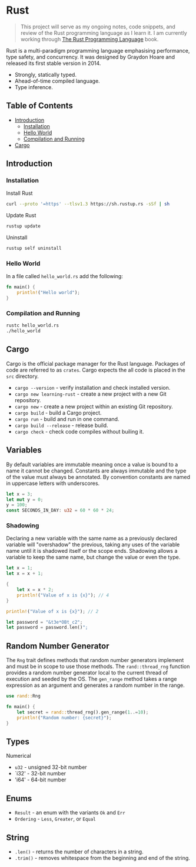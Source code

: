 # Rust
> This project will serve as my ongoing notes, code snippets, and review of the Rust programming language as I learn it. I am currently working through [The Rust Programming Language](https://doc.rust-lang.org/book/) book. 

Rust is a multi-paradigm programming language emphasising performance, type safety, and concurrency. It was designed by Graydon Hoare and released its first stable version in 2014.
- Strongly, statically typed.
- Ahead-of-time compiled language.
- Type inference.

## Table of Contents
- [Introduction](#introduction)
  - [Installation](#installation)
  - [Hello World](#hello-world)
  - [Compilation and Running](#compilation-and-running)
- [Cargo](#cargo)

## Introduction

### Installation
Install Rust
```sh
curl --proto '=https' --tlsv1.3 https://sh.rustup.rs -sSf | sh
```

Update Rust
```sh
rustup update
```

Uninstall
```sh
rustup self uninstall
````

### Hello World
In a file called `hello_world.rs` add the following:
```rust
fn main() {
    println!("Hello world");
}
```

### Compilation and Running
```sh
rustc hello_world.rs
./hello_world
```

## Cargo
Cargo is the official package manager for the Rust language. Packages of code are referred to as `crates`. Cargo expects the all code is placed in the `src` directory.

- `cargo --version` - verify installation and check installed version.
- `cargo new learning-rust` - create a new project with a new Git repository.
- `cargo new` - create a new project within an existing Git repository.
- `cargo build` - build a Cargo project.
- `cargo run` - build and run in one command.
- `cargo build --release` - release build.
- `cargo check` - check code compiles without builing it.

## Variables
By default variables are immutable meaning once a value is bound to a name it cannot be changed. Constants are always immutable and the type of the value must always be annotated. By convention constants are named in uppercase letters with underscores.
```rust
let x = 3;
let mut y = 0;
y = 100;
const SECONDS_IN_DAY: u32 = 60 * 60 * 24;
```

### Shadowing
Declaring a new variable with the same name as a previously declared variable will "overshadow" the previous, taking any uses of the variable name until it is shadowed itself or the scope ends. Shadowing allows a variable to keep the same name, but change the value or even the type.
```rust
let x = 1;
let x = x + 1;

{
    let x = x * 2;
    println!("Value of x is {x}"); // 4
}

println!("Value of x is {x}"); // 2
```
```rust
let password = "&t3e*OBt_c2";
let password = password.len()";
```

## Random Number Generator
The `Rng` trait defines methods that random number generators implement and must be in scope to use those methods. The `rand::thread_rng` function provides a random number generator local to the current thread of execution and seeded by the OS. The `gen_range` method takes a range expression as an argument and generates a random number in the range.

```rust
use rand::Rng

fn main() {
    let secret = rand::thread_rng().gen_range(1..=10);
    println!("Random number: {secret}");
}
```

## Types
Numerical
- `u32` - unsigned 32-bit number
- `i32' - 32-bit number
- 'i64' - 64-bit number

## Enums
- `Result` - an enum with the variants `Ok` and `Err`
- `Ordering` - `Less`, `Greater`, or `Equal`


## String
- `.len()` - returns the number of characters in a string.
- `.trim()` - removes whitespace from the beginning and end of the string.

